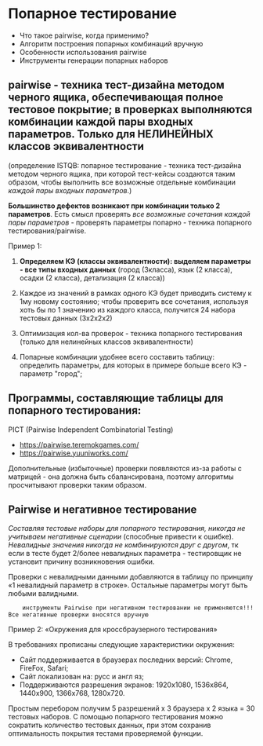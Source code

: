 # Попарное тестирование

- Что такое pairwise, когда применимо?
- Алгоритм построения попарных комбинаций вручную
- Особенности использования pairwise
- Инструменты генерации попарных наборов

## pairwise - техника тест-дизайна методом черного ящика, обеспечивающая полное тестовое покрытие; в проверках выполняются комбинации каждой пары входных параметров. Только для НЕЛИНЕЙНЫХ классов эквивалентности

(определение ISTQB: попарное тестирование - техника тест-дизайна методом черного ящика, при которой тест-кейсы создаются таким образом, чтобы выполнить все возможные отдельные комбинации _каждой пары входных параметров_.)

**Большинство дефектов возникают при комбинации только 2 параметров**. Есть смысл проверять _все возможные сочетания каждой пары параметров_ - проверять параметры попарно - техника попарного тестирования/pairwise.

Пример 1:

1. **Определяем КЭ (классы эквивалентности): выделяем параметры - все типы входных данных** (город (3класса), язык (2 класса), осадки (2 класса), детализация (2 класса))

2. Каждое из значений в рамках одного КЭ будет приводить систему к 1му новому состоянию; чтобы проверить все сочетания, используя хоть бы по 1 значению из каждого класса, получится 24 набора тестовых данных (3х2х2х2)

3. Оптимизация кол-ва проверок - техника попарного тестирования (только для нелинейных классов эквивалентности)

4. Попарные комбинации удобнее всего составить таблицу: определить параметры, для которых в примере больше всего КЭ - параметр "город";

## Программы, составляющие таблицы для попарного тестирования:

PICT (Pairwise Independent Combinatorial Testing)

- https://pairwise.teremokgames.com/
- https://pairwise.yuuniworks.com/

Дополнительные (избыточные) проверки появляются из-за работы с матрицей - она должна быть сбалансирована, поэтому алгоритмы просчитывают проверки таким образом.

## Pairwise и негативное тестирование

_Составляя тестовые наборы для попарного тестирования, никогда не учитываем негативные сценарии_ (способные привести к ошибке).
_Невалидные значения никогда не комбинируются друг с другом_, тк если в тесте будет 2/более невалидных параметра - тестировщик не установит причину возникновения ошибки.

Проверки с невалидными данными добавляются в таблицу по принципу «1 невалидный параметр в строке». Остальные параметры могут быть любыми валидными.

        инструменты Pairwise при негативном тестировании не применяются!!! Все негативные проверки вносятся вручную

Пример 2: «Окружения для кроссбраузерного тестирования»

В требованиях прописаны следующие характеристики окружения:

- Сайт поддерживается в браузерах последних версий: Chrome, FireFox, Safari;
- Сайт локализован на: русс и англ яз;
- Поддерживаются разрешения экранов: 1920x1080, 1536x864, 1440х900, 1366x768, 1280х720.

Простым перебором получим 5 разрешений х 3 браузера х 2 языка = 30 тестовых наборов.
С помощью попарного тестирования можно сократить количество тестовых данных, при этом сохранив оптимальность покрытия тестами проверяемой функции.
